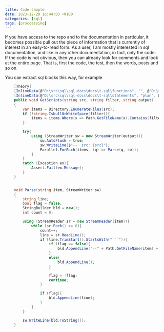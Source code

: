 ```yaml
---
title: Code sample
date: 2023-12-29 16:44:03 +0100
categories: [sql]
tags: [proccessing]
---
```

If you have access to the repo and to the documentation in particular, it becomes possible
pull out the piece of information that is currently of interest in an easy-to-read form.
As a user, I am mostly interested in sql documentation, and like in any other documentation, in fact, only the code. If the code is not obvious, then you can already look for comments and look at the entire page. That is, first the code, the test, then the words, posts and so on.

You can extract sql blocks this way, for example

```csharp
    [Theory]
    [InlineData(@"D:\src\sql\sql-docs\docs\t-sql\functions", "", @"D:\temp\t-sql-functions.sql")]
    [InlineData(@"D:\src\sql\sql-docs\docs\t-sql\statements", "plan", @"D:\temp\statements.sql")]
    public void GetScripts(string src, string filter, string output)
    {
        var items = Directory.EnumerateFiles(src);
        if (!string.IsNullOrWhiteSpace(filter)){
            items = items.Where(x => Path.GetFileName(x).Contains(filter));
        }

        try{
            using (StreamWriter sw = new StreamWriter(output)){
                sw.AutoFlush = true;
                sw.WriteLine($"--  src: {src}");
                Parallel.ForEach(items, (q) => Parse(q, sw));
            }
        }
        catch (Exception ex){
            Assert.Fail(ex.Message);
        }
    }


    void Parse(string item, StreamWriter sw)
    {
        string line;
        bool flag = false;
        StringBuilder bld = new();
        int count = 0;

        using (StreamReader sr = new StreamReader(item)){
            while (sr.Peek() >= 0){
                count++;
                line = sr.ReadLine();
                if (line.TrimStart().StartsWith("```")){
                    if (flag == false){
                        bld.AppendLine("--" + Path.GetFileName(item) + " line: " + count);
                    }
                    else{
                        bld.AppendLine();
                    }

                    flag = !flag;
                    continue;
                }

                if (flag){
                    bld.AppendLine(line);
                }
            }
        }

        sw.WriteLine(bld.ToString());
    }
```
